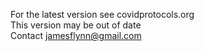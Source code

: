 For the latest version see covidprotocols.org\
This version may be out of date\
Contact jamesflynn@gmail.com
